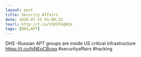 ```yaml
---
layout: post
title: Security Affairs
date: 2018-07-25 01:00:22
tourl: http://t.co/V3OIFUqNCm
tags: [DHS,APT]
---
```

DHS -Russian APT groups are inside US critical infrastructure
https://t.co/hiNEpCBcpq
#securityaffairs #hacking